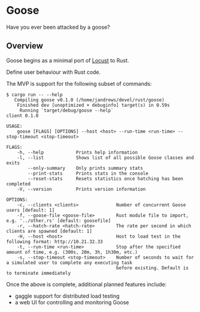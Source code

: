 # Goose

Have you ever been attacked by a goose?

## Overview

Goose begins as a minimal port of [Locust](https://locust.io/) to Rust.

Define user behaviour with Rust code.

The MVP is support for the following subset of commands:

```
$ cargo run -- --help
   Compiling goose v0.1.0 (/home/jandrews/devel/rust/goose)
    Finished dev [unoptimized + debuginfo] target(s) in 0.59s
     Running `target/debug/goose --help`
client 0.1.0

USAGE:
    goose [FLAGS] [OPTIONS] --host <host> --run-time <run-time> --stop-timeout <stop-timeout>

FLAGS:
    -h, --help            Prints help information
    -l, --list            Shows list of all possible Goose classes and exits
        --only-summary    Only prints summary stats
        --print-stats     Prints stats in the console
        --reset-stats     Resets statistics once hatching has been completed
    -V, --version         Prints version information

OPTIONS:
    -c, --clients <clients>              Number of concurrent Goose users [default: 1]
    -f, --goose-file <goose-file>        Rust module file to import, e.g. '../other.rs' [default: goosefile]
    -r, --hatch-rate <hatch-rate>        The rate per second in which clients are spawned [default: 1]
    -H, --host <host>                    Host to load test in the following format: http://10.21.32.33
    -t, --run-time <run-time>            Stop after the specified amount of time, e.g. (300s, 20m, 3h, 1h30m, etc.)
    -s, --stop-timeout <stop-timeout>    Number of seconds to wait for a simulated user to complete any executing task
                                         before existing. Default is to terminate immediately
```

Once the above is complete, additional planned features include:
 - gaggle support for distributed load testing
 - a web UI for controlling and monitoring Goose
